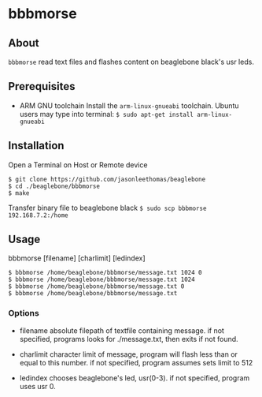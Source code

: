# bbbmorse

## About
`bbbmorse` read text files and flashes content on beaglebone black's usr leds.

## Prerequisites 
* ARM GNU toolchain
Install the `arm-linux-gnueabi` toolchain.
Ubuntu users may type into terminal:
`$ sudo apt-get install arm-linux-gnueabi`

## Installation
Open a Terminal on Host or Remote device
```
$ git clone https://github.com/jasonleethomas/beaglebone
$ cd ./beaglebone/bbbmorse
$ make
```
Transfer binary file to beaglebone black
`$ sudo scp bbbmorse 192.168.7.2:/home`

## Usage
bbbmorse [filename] [charlimit] [ledindex]
```
$ bbbmorse /home/beaglebone/bbbmorse/message.txt 1024 0
$ bbbmorse /home/beaglebone/bbbmorse/message.txt 1024
$ bbbmorse /home/beaglebone/bbbmorse/message.txt 0
$ bbbmorse /home/beaglebone/bbbmorse/message.txt
```
### Options
* filename 	absolute filepath of textfile containing message.
		if not specified, programs looks for ./message.txt, 			then exits if not found.
* charlimit	character limit of message, program will flash
		less than or equal to this number. 
		if not specified, program assumes sets limit to 512
		
* ledindex 	chooses beaglebone's led, usr(0-3). 
		if not specified, program uses usr 0.
		

